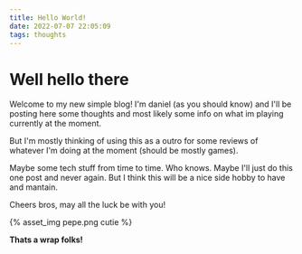 ```yaml
---
title: Hello World!
date: 2022-07-07 22:05:09
tags: thoughts
---
```


# Well hello there

Welcome to my new simple blog! I'm daniel (as you should know) and I'll be posting here some thoughts and most likely some info on what im playing currently at the moment.

But I'm mostly thinking of using this as a outro for some reviews of whatever I'm doing at the moment (should be mostly games).

Maybe some tech stuff from time to time. Who knows. Maybe I'll just do this one post and never again. But I think this will be a nice side hobby to have and mantain.

Cheers bros, may all the luck be with you!

{% asset_img pepe.png cutie %}

**Thats a wrap folks!**